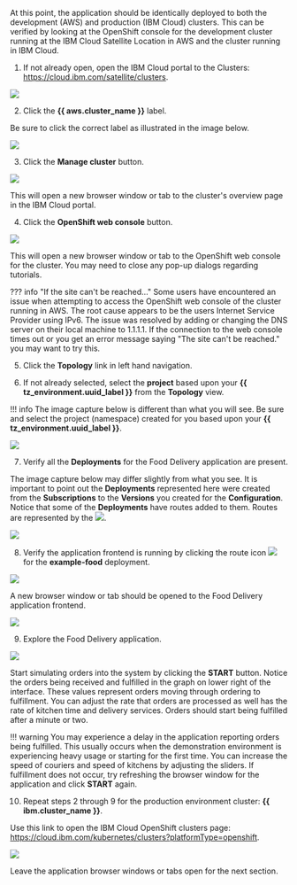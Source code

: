 At this point, the application should be identically deployed to both the development (AWS) and production (IBM Cloud) clusters. This can be verified by looking at the OpenShift console for the development cluster running at the IBM Cloud Satellite Location in AWS and the cluster running in IBM Cloud.

1. If not already open, open the IBM Cloud portal to the Clusters: <a href="https://cloud.ibm.com/satellite/clusters" target="_blank">https://cloud.ibm.com/satellite/clusters</a>.

![](_attachments/0122-ClustersList.png)

2. Click the **{{ aws.cluster_name }}** label.

Be sure to click the correct label as illustrated in the image below.

![](_attachments/0122-ClustersList-AWS.png)

3. Click the **Manage cluster** button.

![](_attachments/0122-Cluster-AWS.png)

This will open a new browser window or tab to the cluster's overview page in the IBM Cloud portal.

4. Click the **OpenShift web console** button.

![](_attachments/0122-ClusterOverview-AWS.png)

This will open a new browser window or tab to the OpenShift web console for the cluster. You may need to close any pop-up dialogs regarding tutorials.

??? info "If the site can't be reached..."
    Some users have encountered an issue when attempting to access the OpenShift web console of the cluster running in AWS.  The root cause appears to be the users Internet Service Provider using IPv6. The issue was resolved by adding or changing the DNS server on their local machine to 1.1.1.1. If the connection to the web console times out or you get an error message saying "The site can't be reached." you may want to try this.

5. Click the **Topology** link in left hand navigation.

6. If not already selected, select the **project** based upon your **{{ tz_environment.uuid_label }}** from the **Topology** view.

!!! info
    The image capture below is different than what you will see. Be sure and select the project (namespace) created for you based upon your **{{ tz_environment.uuid_label }}**.

![](_attachments/0122-OS-SelectProject.png)

7. Verify all the **Deployments** for the Food Delivery application are present.

The image capture below may differ slightly from what you see. It is important to point out the **Deployments** represented here were created from the **Subscriptions** to the **Versions** you created for the **Configuration**. Notice that some of the **Deployments** have routes added to them. Routes are represented by the ![](_attachments/routeIcon.png).

![](_attachments/0122-OS-FD-Deployments.png)

8. Verify the application frontend is running by clicking the route icon ![](_attachments/routeIcon.png) for the **example-food** deployment.

![](_attachments/0122-OS-FD-DeploymentsRoute.png)

A new browser window or tab should be opened to the Food Delivery application frontend.

![](_attachments/0122-OS-FD-FrontEnd-Application.png)

9. Explore the Food Delivery application.

![](_attachments/0122-OS-FD-FrontEnd-Application-2.png)

Start simulating orders into the system by clicking the **START** button. Notice the orders being received and fulfilled in the graph on lower right of the interface. These values represent orders moving through ordering to fulfillment. You can adjust the rate that orders are processed as well has the rate of kitchen time and delivery services. Orders should start being fulfilled after a minute or two.

!!! warning
    You may experience a delay in the application reporting orders being fulfilled. This usually occurs when the demonstration environment is experiencing heavy usage or starting for the first time. You can increase the speed of couriers and speed of kitchens by adjusting the sliders. If fulfillment does not occur, try refreshing the browser window for the application and click **START** again.

10. Repeat steps 2 through 9 for the production environment cluster: **{{ ibm.cluster_name }}**.

Use this link to open the IBM Cloud OpenShift clusters page: <a href="https://cloud.ibm.com/kubernetes/clusters?platformType=openshift" target="_blank">https://cloud.ibm.com/kubernetes/clusters?platformType=openshift</a>.

![](_attachments/0122-AllOpenShiftClusters.png)

Leave the application browser windows or tabs open for the next section.
